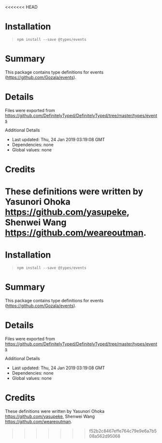 <<<<<<< HEAD
# Installation
> `npm install --save @types/events`

# Summary
This package contains type definitions for events (https://github.com/Gozala/events).

# Details
Files were exported from https://github.com/DefinitelyTyped/DefinitelyTyped/tree/master/types/events

Additional Details
 * Last updated: Thu, 24 Jan 2019 03:19:08 GMT
 * Dependencies: none
 * Global values: none

# Credits
These definitions were written by Yasunori Ohoka <https://github.com/yasupeke>, Shenwei Wang <https://github.com/weareoutman>.
=======
# Installation
> `npm install --save @types/events`

# Summary
This package contains type definitions for events (https://github.com/Gozala/events).

# Details
Files were exported from https://github.com/DefinitelyTyped/DefinitelyTyped/tree/master/types/events

Additional Details
 * Last updated: Thu, 24 Jan 2019 03:19:08 GMT
 * Dependencies: none
 * Global values: none

# Credits
These definitions were written by Yasunori Ohoka <https://github.com/yasupeke>, Shenwei Wang <https://github.com/weareoutman>.
>>>>>>> f52b2c8467effe764c79e9e6a7b508a562d95068
